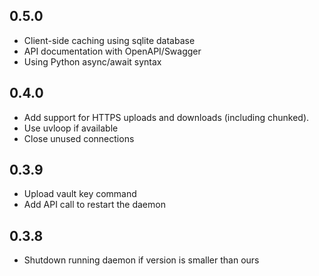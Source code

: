 0.5.0
-----

* Client-side caching using sqlite database
* API documentation with OpenAPI/Swagger
* Using Python async/await syntax

0.4.0
-----

* Add support for HTTPS uploads and downloads (including chunked).
* Use uvloop if available
* Close unused connections

0.3.9
-----

* Upload vault key command
* Add API call to restart the daemon

0.3.8
-----

* Shutdown running daemon if version is smaller than ours
